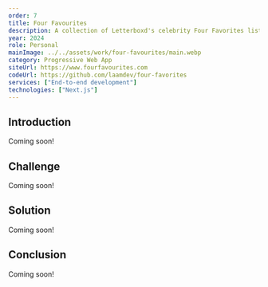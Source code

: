 ```yaml
---
order: 7
title: Four Favourites
description: A collection of Letterboxd's celebrity Four Favorites lists, where stars share their four must-watch movies.
year: 2024
role: Personal
mainImage: ../../assets/work/four-favourites/main.webp
category: Progressive Web App
siteUrl: https://www.fourfavourites.com
codeUrl: https://github.com/laamdev/four-favorites
services: ["End-to-end development"]
technologies: ["Next.js"]
---
```


## Introduction

Coming soon!

## Challenge

Coming soon!

## Solution

Coming soon!

## Conclusion

Coming soon!
